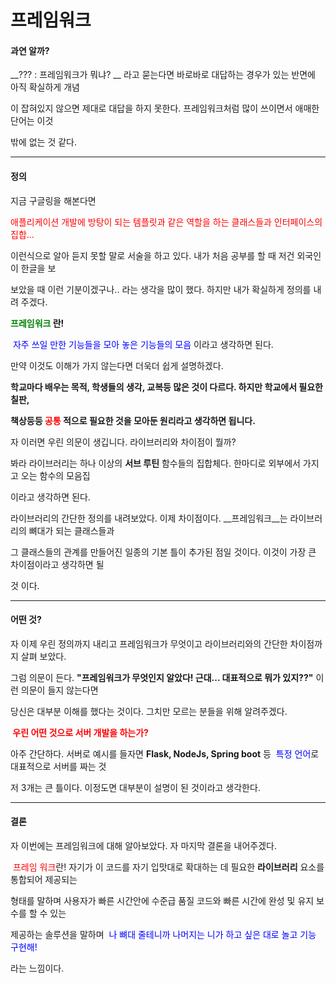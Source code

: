 # 프레임워크

####  과연 알까?

 __??? : 프레임워크가 뭐냐? __  라고 묻는다면 바로바로 대답하는 경우가 있는 반면에 아직 확실하게 개념

이 잡혀있지 않으면 제대로 대답을 하지 못한다. 프레임워크처럼 많이 쓰이면서 애매한 단어는 이것

밖에 없는 것 같다.

___

#### 정의 

지금 구글링을 해본다면 

<span style="color:red">애플리케이션 개발에 방탕이 되는 템플릿과 같은 역할을 하는 클래스들과 인터페이스의 집합...</span>

이런식으로 알아 듣지 못할 말로 서술을 하고 있다. 내가 처음 공부를 할 때 저건 외국인이 한글을 보

보았을 때 이런 기분이겠구나.. 라는 생각을 많이 했다. 하지만 내가 확실하게 정의를 내려 주겠다.



__<span style="color:green">프레임워크</span> 란!__

<span style="color:blue"> 자주 쓰일 만한 기능들을 모아 놓은 기능들의 모음</span> 이라고 생각하면 된다. 

만약 이것도 이해가 가지 않는다면 더욱더 쉽게 설명하겠다.

__학교마다 배우는 목적, 학생들의 생각, 교복등 많은 것이 다르다. 하지만 학교에서 필요한 칠판,__

__책상등등 <span style="color:red"> 공통 </span>적으로 필요한 것을 모아둔 원리라고 생각하면 됩니다.__

자 이러면 우린 의문이 생깁니다. 라이브러리와 차이점이 뭘까?

봐라 라이브러리는 하나 이상의 __서브 루틴__ 함수들의 집합체다. 한마디로 외부에서 가지고 오는 함수의 모음집 

이라고 생각하면 된다.

라이브러리의 간단한 정의를 내려보았다. 이제 차이점이다.  __프레임워크__는 라이브러리의 뼈대가 되는 클래스들과 

그 클래스들의 관계를 만들어진 일종의 기본 틀이 추가된 점일 것이다. 이것이 가장 큰 차이점이라고 생각하면 될 

것 이다.

___

####  어떤 것?

자 이제 우린 정의까지 내리고 프레임워크가 무엇이고 라이브러리와의 간단한 차이점까지 살펴 보았다. 

그럼 의문이 든다. __"프레임워크가 무엇인지 알았다! 근대... 대표적으로 뭐가 있지??"__ 이런 의문이 들지 않는다면 

당신은 대부분 이해를 했다는 것이다. 그치만 모르는 분들을 위해 알려주겠다.  



__<span style="color:red"> 우린 어떤 것으로 서버 개발을 하는가?</span>__

아주 간단하다. 서버로 예시를 들자면 __Flask,  NodeJs, Spring boot__ 등 <span style="color:blue"> 특정 언어</span>로 대표적으로 서버를 짜는 것 

저 3개는  큰 틀이다. 이정도면 대부분이 설명이  된 것이라고 생각한다.

___

#### 결론

자 이번에는 프레임워크에 대해 알아보았다. 자 마지막 결론을 내어주겠다.

<span style="color:red"> 프레임 워크</span>란! 자기가 이 코드를 자기 입맛대로 확대하는 데 필요한 __라이브러리__ 요소를 통합되어 제공되는 

형태를 말하며 사용자가 빠른 시간안에 수준급 품질 코드와 빠른 시간에 완성 및 유지 보수를 할 수 있는 

제공하는 솔루션을 말하며 <span style="color:BLUE"> 나 뼈대 줄테니까 나머지는 니가 하고 싶은 대로 놀고 기능 구현해!</span>

라는 느낌이다.

